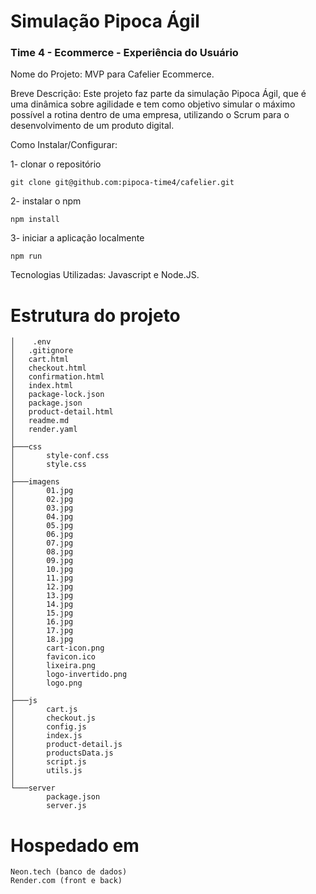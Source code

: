 # Simulação Pipoca Ágil

### Time 4 - Ecommerce - Experiência do Usuário

Nome do Projeto: MVP para Cafelier Ecommerce.

Breve Descrição: Este projeto faz parte da simulação Pipoca Ágil, que é uma dinâmica sobre agilidade e tem como objetivo simular o máximo possível a rotina dentro de uma empresa, utilizando o Scrum para o desenvolvimento de um produto digital.

Como Instalar/Configurar:

1- clonar o repositório

```
git clone git@github.com:pipoca-time4/cafelier.git
```

2- instalar o npm

```
npm install
```

3- iniciar a aplicação localmente

```
npm run
```

Tecnologias Utilizadas: Javascript e Node.JS.

# Estrutura do projeto

```
│    .env
│   .gitignore
│   cart.html
│   checkout.html
│   confirmation.html
│   index.html
│   package-lock.json
│   package.json
│   product-detail.html
│   readme.md
│   render.yaml
│
├───css
│       style-conf.css
│       style.css
│
├───imagens
│       01.jpg
│       02.jpg
│       03.jpg
│       04.jpg
│       05.jpg
│       06.jpg
│       07.jpg
│       08.jpg
│       09.jpg
│       10.jpg
│       11.jpg
│       12.jpg
│       13.jpg
│       14.jpg
│       15.jpg
│       16.jpg
│       17.jpg
│       18.jpg
│       cart-icon.png
│       favicon.ico
│       lixeira.png
│       logo-invertido.png
│       logo.png
│
├───js
│       cart.js
│       checkout.js
│       config.js
│       index.js
│       product-detail.js
│       productsData.js
│       script.js
│       utils.js
│
└───server
        package.json
        server.js
```

# Hospedado em

```
Neon.tech (banco de dados)
Render.com (front e back)
```
